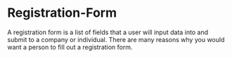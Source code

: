 # Registration-Form
A registration form is a list of fields that a user will input data into and submit to a company or individual. There are many reasons why you would want a person to fill out a registration form.
